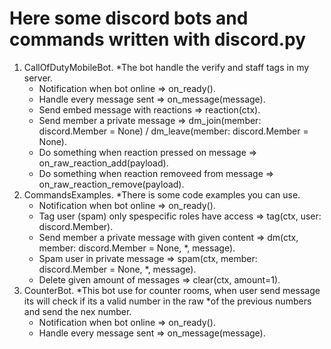 # Here some discord bots and commands written with discord.py

1. CallOfDutyMobileBot.
     *The bot handle the verify and staff tags in my server.
    - Notification when bot online => on_ready().
    - Handle every message sent => on_message(message).
    - Send embed message with reactions => reaction(ctx).
    - Send member a private message => dm_join(member: discord.Member = None) / dm_leave(member: discord.Member = None).
    - Do something when reaction pressed on message => on_raw_reaction_add(payload).
    - Do something when reaction removeed from message => on_raw_reaction_remove(payload).
2. CommandsExamples.
    *There is some code examples you can use.
    - Notification when bot online => on_ready().
    - Tag user (spam) only spespecific roles have access => tag(ctx, user: discord.Member).
    - Send member a private message with given content => dm(ctx, member: discord.Member = None, *, message).
    - Spam user in private message => spam(ctx, member: discord.Member = None, *, message).
    - Delete given amount of messages => clear(ctx, amount=1).
3. CounterBot.
    *This bot use for counter rooms, when user send message its will check if its a valid number in the raw
    *of the previous numbers and send the nex number.
    - Notification when bot online => on_ready().
    - Handle every message sent => on_message(message).

